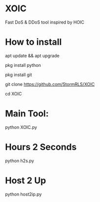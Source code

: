 # XOIC
Fast DoS &amp; DDoS tool inspired by HOIC

# How to install
 
apt update && apt upgrade

pkg install  python

pkg install git

git clone https://github.com/StormRLS/XOIC

cd XOIC
​
# Main Tool:
python XOIC.py

# Hours 2 Seconds
python h2s.py

# Host 2 Up
python host2ip.py
